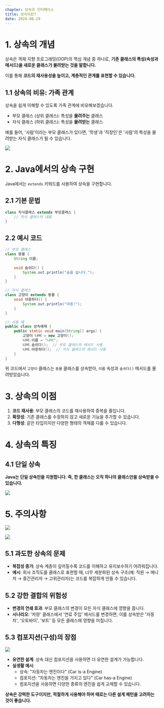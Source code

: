 ```yaml
---
chapter: 상속과 인터페이스
title: 상속이란?
date: 2024-08-29
---
```


# 1. 상속의 개념

상속은 객체 지향 프로그래밍(OOP)의 핵심 개념 중 하나로, **기존 클래스의 특성(속성과 메서드)을 새로운 클래스가 물려받는 것을 말합니다.**

이를 통해 **코드의 재사용성을 높이고, 계층적인 관계를 표현할 수 있습니다.**

## 1.1 상속의 비유: 가족 관계

상속을 쉽게 이해할 수 있도록 가족 관계에 비유해보겠습니다.

- 부모 클래스 (상위 클래스): 특성을 **물려주는** 클래스
- 자식 클래스 (하위 클래스): 특성을 **물려받는** 클래스

예를 들어, '사람'이라는 부모 클래스가 있다면, '학생'과 '직장인'은 '사람'의 특성을 물려받는 자식 클래스가 될 수 있습니다.

![](/images/essentials-java/chapter14/java-extends14-1-ex-family.png)

# 2. Java에서의 상속 구현

Java에서는 `extends` 키워드를 사용하여 상속을 구현합니다.

## 2.1 기본 문법

```java
class 자식클래스 extends 부모클래스 {
    // 자식 클래스의 내용
}
```

## 2.2 예시 코드

```java
// 부모 클래스
class 동물 {
    String 이름;
    
    void 숨쉬다() {
        System.out.println("숨을 쉽니다.");
    }
}

// 자식 클래스
class 고양이 extends 동물 {
    void 야옹하다() {
        System.out.println("야옹!");
    }
}

// 사용 예
public class 상속예제 {
    public static void main(String[] args) {
        고양이 나비 = new 고양이();
        나비.이름 = "나비";
        나비.숨쉬다();  // 부모 클래스의 메서드 사용
        나비.야옹하다();  // 자식 클래스의 메서드 사용
    }
}
```

위 코드에서 `고양이` 클래스는 `동물` 클래스를 상속받아, `이름` 속성과 `숨쉬다()` 메서드를 물려받았습니다.

# 3. 상속의 이점

1. **코드 재사용**: 부모 클래스의 코드를 재사용하여 중복을 줄입니다.
2. **확장성**: 기존 클래스를 수정하지 않고 새로운 기능을 추가할 수 있습니다.
3. **다형성**: 같은 타입이지만 다양한 형태의 객체를 다룰 수 있습니다.

# 4. 상속의 특징

## 4.1 단일 상속

**Java는 단일 상속만을 지원합니다. 즉, 한 클래스는 오직 하나의 클래스만을 상속받을 수 있습니다.**

![](/images/essentials-java/chapter14/java-extends14-1-ex-only-one-class.png)

# 5. 주의사항

![](/images/essentials-java/chapter14/java-extends14-1-ex-note1.png)

![](/images/essentials-java/chapter14/java-extends14-1-ex-note2.png)


## 5.1 과도한 상속의 문제
- **복잡성 증가**: 상속 계층이 깊어질수록 코드를 이해하고 유지보수하기 어려워집니다.
- **예시**: 회사 조직도를 클래스로 표현할 때, 너무 세분화된 상속 구조(예: 직원 → 매니저 → 중간관리자 → 고위관리자)는 코드를 복잡하게 만들 수 있습니다.

## 5.2 강한 결합의 위험성
- **변경의 연쇄 효과**: 부모 클래스의 변경이 모든 자식 클래스에 영향을 줍니다.
- **시나리오**: '차량' 클래스에서 '연료 주입' 메서드를 변경하면, 이를 상속받은 '자동차', '오토바이', '보트' 등 모든 클래스에 영향을 미칩니다.

## 5.3 컴포지션(구성)의 장점

![](/images/essentials-java/chapter14/java-extends14-1-composition.png)

- **유연한 설계**: 상속 대신 컴포지션을 사용하면 더 유연한 설계가 가능합니다.
- **실생활 예시**:
    - 상속: "자동차는 엔진이다" (Car is-a Engine)
    - 컴포지션: "자동차는 엔진을 가지고 있다" (Car has-a Engine)
    - 컴포지션을 사용하면 다양한 종류의 엔진을 쉽게 교체할 수 있습니다.

**상속은 강력한 도구이지만, 적절하게 사용해야 하며 때로는 다른 설계 패턴을 고려하는 것이 좋습니다.**